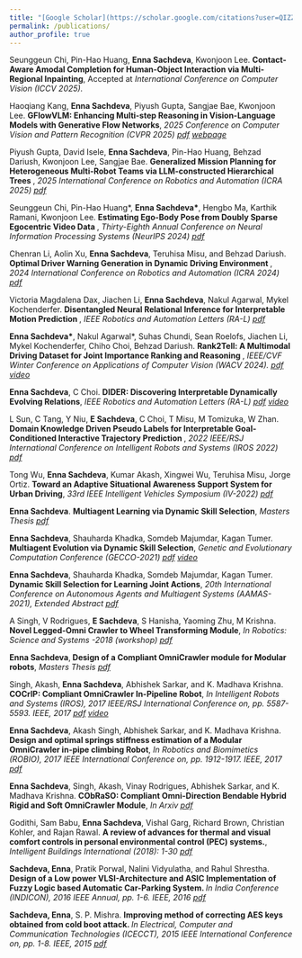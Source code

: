 ```yaml
---
title: "[Google Scholar](https://scholar.google.com/citations?user=QIZZA0oAAAAJ&hl=en&oi=ao)"
permalink: /publications/
author_profile: true
---
```

Seunggeun Chi, Pin-Hao Huang, <b>Enna Sachdeva</b>, Kwonjoon Lee. <b> Contact-Aware Amodal Completion for Human-Object Interaction via Multi-Regional Inpainting</b>, Accepted at <i>International Conference on Computer Vision (ICCV 2025).</i>

Haoqiang Kang, <b>Enna Sachdeva</b>, Piyush Gupta, Sangjae Bae, Kwonjoon Lee. <b> GFlowVLM: Enhancing Multi-step Reasoning in Vision-Language Models with Generative Flow Networks</b>, <i>2025 Conference on Computer Vision and Pattern Recognition (CVPR 2025) [pdf](https://arxiv.org/pdf/2503.06514) [webpage](https://mk322.github.io/gflowvlm/)</i>

Piyush Gupta, David Isele, <b>Enna Sachdeva</b>, Pin-Hao Huang, Behzad Dariush, Kwonjoon Lee, Sangjae Bae. <b> Generalized Mission Planning for Heterogeneous Multi-Robot Teams via LLM-constructed Hierarchical Trees </b>, <i>2025 International Conference on Robotics and Automation (ICRA 2025) [pdf](https://arxiv.org/pdf/2501.16539)</i>

Seunggeun Chi, Pin-Hao Huang*, <b>Enna Sachdeva*</b>, Hengbo Ma, Karthik Ramani, Kwonjoon Lee. <b> Estimating Ego-Body Pose from Doubly Sparse Egocentric Video Data </b>, <i>Thirty-Eighth Annual Conference on Neural Information Processing Systems (NeurIPS 2024) [pdf](https://neurips.cc/virtual/2024/poster/95535)</i>

Chenran Li, Aolin Xu, <b>Enna Sachdeva</b>, Teruhisa Misu, and Behzad Dariush. <b> Optimal Driver Warning Generation in Dynamic Driving Environment </b>, <i>2024 International Conference on Robotics and Automation (ICRA 2024) [pdf](https://ieeexplore.ieee.org/document/10611250)</i> 

Victoria Magdalena Dax, Jiachen Li, <b>Enna Sachdeva</b>, Nakul Agarwal, Mykel Kochenderfer. <b> Disentangled Neural Relational Inference for Interpretable Motion Prediction </b>, <i>IEEE Robotics and Automation Letters (RA-L) [pdf](https://arxiv.org/pdf/2401.03599) </i>

<b>Enna Sachdeva\*</b>, Nakul Agarwal\*, Suhas Chundi, Sean Roelofs, Jiachen Li, Mykel Kochenderfer, Chiho Choi, Behzad Dariush. <b> Rank2Tell: A Multimodal Driving Dataset for Joint Importance Ranking and Reasoning </b>, <i>IEEE/CVF Winter Conference on Applications of Computer Vision (WACV 2024). [pdf](https://arxiv.org/abs/2309.06597) [video](https://www.youtube.com/watch?v=a0MX3llh7bk&t=17s)</i>

<b>Enna Sachdeva</b>, C Choi. <b> DIDER: Discovering Interpretable Dynamically Evolving Relations</b>, <i>IEEE Robotics and Automation Letters (RA-L) [pdf](https://ieeexplore.ieee.org/document/9894686) [video](https://www.youtube.com/watch?v=tq-yprh-AGY&t=2s)</i>

L Sun, C Tang, Y Niu, <b>E Sachdeva</b>, C Choi, T Misu, M Tomizuka, W Zhan. <b>Domain Knowledge Driven Pseudo Labels for Interpretable Goal-Conditioned Interactive Trajectory Prediction </b>, <i>2022 IEEE/RSJ International Conference on Intelligent Robots and Systems (IROS 2022) [pdf](https://arxiv.org/pdf/2203.15112.pdf) </i>

Tong Wu, <b>Enna Sachdeva</b>, Kumar Akash, Xingwei Wu, Teruhisa Misu, Jorge Ortiz. <b>Toward an Adaptive Situational Awareness Support System for Urban Driving</b>, <i>33rd IEEE Intelligent Vehicles Symposium (IV-2022) [pdf](https://ieeexplore.ieee.org/abstract/document/9827205) </i>

<b>Enna Sachdeva</b>. <b> Multiagent Learning via Dynamic Skill Selection</b>, <i>Masters Thesis [pdf](https://ir.library.oregonstate.edu/downloads/gq67jz60h?locale=en) </i>

<b>Enna Sachdeva</b>, Shauharda Khadka, Somdeb Majumdar, Kagan Tumer.<b> Multiagent Evolution via Dynamic Skill Selection</b>, <i> Genetic and Evolutionary Computation Conference (GECCO-2021) [pdf](https://dl.acm.org/doi/10.1145/3449639.3459387) [video](https://www.youtube.com/watch?v=0JOnadsTUCU)</i>

<b>Enna Sachdeva</b>, Shauharda Khadka, Somdeb Majumdar, Kagan Tumer.<b> Dynamic Skill Selection for Learning Joint Actions</b>, <i>20th International Conference on Autonomous Agents and Multiagent Systems (AAMAS-2021), Extended Abstract [pdf](http://www.ifaamas.org/Proceedings/aamas2021/pdfs/p1637.pdf) </i>

A Singh, V Rodrigues, <b>E Sachdeva</b>, S Hanisha, Yaoming Zhu, M Krishna.<b> Novel Legged-Omni Crawler to Wheel Transforming Module</b>, <i>In Robotics: Science and Systems -2018 (workshop) [pdf](https://arxiv.org/pdf/1806.00765.pdf) </i>

<b>Enna Sachdeva</b>,<b> Design of a Compliant OmniCrawler module for Modular robots</b>, <i>Masters Thesis [pdf](https://www.google.com/url?sa=t&rct=j&q=&esrc=s&source=web&cd=&cad=rja&uact=8&ved=2ahUKEwi_puvLqNLuAhUFrp4KHTg-BwAQFjAAegQIAxAC&url=http%3A%2F%2Fweb2py.iiit.ac.in%2Fresearch_centres%2Fpublications%2Fdownload%2Fmastersthesis.pdf.8500de55f6080e24.6d61696e2e706466.pdf&usg=AOvVaw124iKWYTP-f_KY_OKCL4V4) </i>

Singh, Akash, <b>Enna Sachdeva</b>, Abhishek Sarkar, and K. Madhava Krishna. <b>COCrIP: Compliant OmniCrawler In-Pipeline Robot</b>, <i> In Intelligent Robots and Systems (IROS), 2017 IEEE/RSJ International Conference on, pp. 5587-5593. IEEE, 2017 [pdf](https://ieeexplore.ieee.org/document/8206446) [video](https://www.youtube.com/watch?v=g_E3RcsDHyo) </i>

<b>Enna Sachdeva</b>, Akash Singh, Abhishek Sarkar, and K. Madhava Krishna. <b>Design and optimal springs stiffness estimation of a Modular OmniCrawler in-pipe climbing Robot</b>,<i> In Robotics and Biomimetics (ROBIO), 2017 IEEE International Conference on, pp. 1912-1917. IEEE, 2017 [pdf](https://ieeexplore.ieee.org/document/8324698)</i>

<b>Enna Sachdeva</b>, Singh, Akash, Vinay Rodrigues, Abhishek Sarkar, and K. Madhava Krishna. <b>CObRaSO: Compliant Omni-Direction Bendable Hybrid Rigid and Soft OmniCrawler Module</b>, <i>In Arxiv [pdf](https://arxiv.org/abs/1709.10452) </i>

Godithi, Sam Babu, <b>Enna Sachdeva</b>, Vishal Garg, Richard Brown, Christian Kohler, and Rajan Rawal. <b>A review of advances for thermal and visual comfort controls in personal environmental control (PEC) systems.</b>, 
<i>Intelligent Buildings International (2018): 1-30 [pdf](https://www.tandfonline.com/doi/abs/10.1080/17508975.2018.1543179)</i>

<b>Sachdeva, Enna</b>, Pratik Porwal, Nalini Vidyulatha, and Rahul Shrestha. <b>Design of a Low power VLSI-Architecture and ASIC Implementation of Fuzzy Logic based Automatic Car-Parking System. </b><i>In India Conference (INDICON), 2016 IEEE Annual, pp. 1-6. IEEE, 2016 [pdf](https://ieeexplore.ieee.org/document/7839149)</i>

<b>Sachdeva, Enna</b>, S. P. Mishra. <b>Improving method of correcting AES keys obtained from cold boot attack. </b><i>In Electrical, Computer and Communication Technologies (ICECCT), 2015 IEEE International Conference on, pp. 1-8. IEEE, 2015 [pdf](https://ieeexplore.ieee.org/document/7226024)</i>




